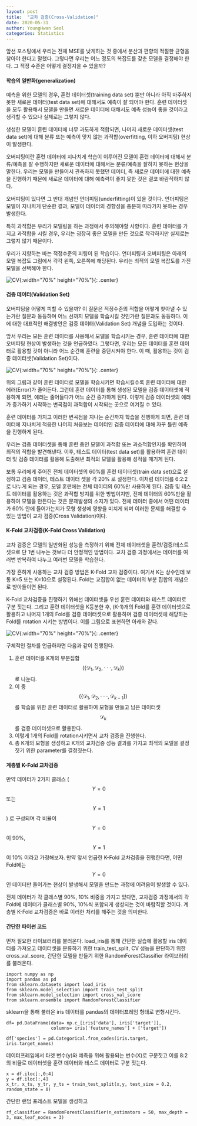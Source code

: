 ```yaml
---
layout: post
title:  "교차 검증(Cross-Validation)"
date: 2020-05-31
author: YoungHwan Seol
categories: Statistics
---
```


앞선 포스팅에서 우리는 전체 MSE를 낮게하는 것 중에서 분산과 편향의 적절한 균형을 찾아야 한다고 말했다. 그렇다면 우리는 어느 정도의 복잡도를 갖춘 모델을 결정해야 한다. 그 적정 수준은 어떻게 결정지을 수 있을까?

#### 학습의 일반화(generalization)

예측을 위한 모델의 경우, 훈련 데이터셋(training data set) 뿐만 아니라 아직 마주하지 못한 새로운 데이터(test data set)에 대해서도 예측이 잘 되어야 한다. 훈련 데이터셋을 모두 활용해서 모델을 만들면 새로운 데이터에 대해서도 예측 성능이 좋을 것이라고 생각할 수 있으나 실제로는 그렇지 않다.

생성한 모델이 훈련 데이터에 너무 과도하게 적합되면, 나머지 새로운 데이터셋(test data set)에 대해 분류 또는 예측이 맞지 않는 과적합(overfitting, 이하 오버피팅) 현상이 발생한다.

오버피팅이란 훈련 데이터에 지나치게 학습이 이루어진 모델이 훈련 데이터에 대해서 분류/예측을 잘 수행하지만 새로운 데이터에 대해서는 분류/예측을 잘하지 못하는 현상을 말한다. 우리는 모델을 만들어서 관측하지 못했던 데이터, 즉 새로운 데이터에 대한 예측을 진행하기 때문에 새로운 데이터에 대해 예측력이 좋지 못한 것은 결코 바람직하지 않다.

오버피팅이 있다면 그 반대 개념인 언더피팅(underfitting)이 있을 것이다. 언더피팅은 모델이 지나치게 단순한 결과, 모델이 데이터의 경향성을 충분히 따라가지 못하는 경우 발생한다.

특히 과적합은 우리가 모델링을 하는 과정에서 주의해야할 사항이다. 훈련 데이터를 가지고 과적합을 시킬 경우, 우리는 굉장히 좋은 모델을 만든 것으로 착각하지만 실제로는 그렇지 않기 때문이다.

우리가 지향하는 바는 적정수준의 피팅이 된 학습이다. 언더피팅과 오버피팅은 아래의 모델 복잡도 그림에서 각각 왼쪽, 오른쪽에 해당된다. 우리는 최적의 모델 복잡도를 가진 모델을 선택해야 한다.

![CV](https://github.com/seolbluewings/seolbluewings.github.io/blob/master/assets/model_complexity.PNG?raw=true){:width="70%" height="70%"}{: .center}

#### 검증 데이터(Validation Set)

오버피팅을 어떻게 피할 수 있을까? 이 질문은 적정수준의 적합을 어떻게 찾아낼 수 있는가란 질문과 동등하며 어느 선까지 모델을 학습시킬 것인가란 질문과도 동등하다. 이에 대한 대표적인 해결방안은 검증 데이터(Validation Set) 개념을 도입하는 것이다.

앞서 우리는 모든 훈련 데이터를 사용해서 모델을 학습시키는 경우, 훈련 데이터에 대한 오버피팅 현상이 발생하는 것을 언급하였다. 그렇다면, 우리는 모든 데이터를 훈련 데이터로 활용할 것이 아니라 어느 순간에 훈련을 중단시켜야 한다. 이 때, 활용하는 것이 검증 데이터셋(Validation Set)이다.

![CV](https://github.com/seolbluewings/seolbluewings.github.io/blob/master/assets/validationset.PNG?raw=true){:width="70%" height="70%"}{: .center}

위의 그림과 같이 훈련 데이터로 모델을 학습시키면 학습시킬수록 훈련 데이터에 대한 에러(Error)가 줄어든다. 그런데 훈련 데이터를 통해 생성된 모델을 검증 데이터셋에 적용하게 되면, 에러는 줄어들다가 어느 순간 증가하게 된다. 이렇게 검증 데이터셋의 에러가 증가하기 시작하는 변곡점이 과적합이 시작되는 곳으로 여겨질 수 있다.

훈련 데이터를 가지고 이러한 변곡점을 지나는 순간까지 학습을 진행하게 되면, 훈련 데이터에 지나치게 적응한 나머지 처음보는 데이터인 검증 데이터에 대해 자꾸 틀린 예측을 진행하게 된다.

우리는 검증 데이터셋을 통해 훈련 중인 모델이 과적합 또는 과소적합인지를 확인하여 최적의 적합을 발견해낸다. 이후, 테스트 데이터(test data set)를 활용하여 훈련 데이터 및 검증 데이터를 활용해 도출해낸 최적의 모델을 활용해 성적을 매기게 된다.

보통 우리에게 주어진 전체 데이터셋의 60%를 훈련 데이터셋(train data set)으로 설정하고 검증 데이터, 테스트 데이터 셋을 각 20% 로 설정한다. 이처럼 데이터를 6:2:2로 나누게 되는 경우, 모델 훈련에는 전체 데이터의 60%만 사용하게 된다. 검증 및 테스트 데이터를 활용하는 것은 과적합 방지를 위한 방법이지만, 전체 데이터의 60%만을 활용하여 모델을 만든다는 것은 문제발생의 소지가 있다. 전체 데이터 중에서 어떤 데이터가 60% 안에 들어가는지가 모형 생성에 영향을 미치게 되며 이러한 문제를 해결할 수 있는 방법이 교차 검증(Cross Validation)이다.

#### K-Fold 교차검증(K-Fold Cross Validation)

교차 검증은 모델의 일반화된 성능을 측정하기 위해 전체 데이터셋을 훈련/검증/테스트 셋으로 단 1번 나누는 것보다 더 안정적인 방법이다. 교차 검증 과정에서는 데이터를 여러번 반복하여 나누고 여러번 모델을 학습한다.

가장 흔하게 사용하는 교차 검증 방법은 K-Fold 교차 검증이다. 여기서 K는 상수인데 보통 K=5 또는 K=10으로 설정된다. Fold는 교집합이 없는 데이터의 부분 집합의 개념으로 받아들이면 된다.

K-Fold 교차검증을 진행하기 위해선 데이터셋을 우선 훈련 데이터와 테스트 데이터로 구분 짓는다. 그리고 훈련 데이터셋을 K등분한 후, (K-1)개의 Fold를 훈련 데이터셋으로 활용하고 나머지 1개의 Fold를 검증 데이터셋으로 활용하며 검증 데이터셋에 해당하는 Fold를 rotation 시키는 방법이다. 이를 그림으로 표현하면 아래와 같다.

![CV](https://github.com/seolbluewings/seolbluewings.github.io/blob/master/assets/CV.PNG?raw=true){:width="70%" height="70%"}{: .center}

구체적인 절차를 언급하자면 다음과 같이 진행된다.

1. 훈련 데이터를 K개의 부분집합 $$(\{ \mathcal{D}_{1}, \mathcal{D}_{2}, \cdot\cdot\cdot , \mathcal{D}_{k} \}  )  $$ 로 나눈다.
2. 이 중 $$(\{ \mathcal{D}_{1}, \mathcal{D}_{2}, \cdot\cdot\cdot , \mathcal{D}_{k-1} \})$$ 를 학습을 위한 훈련 데이터로 활용하여 모형을 만들고 남은 데이터셋 $$\mathcal{D}_{k}$$를 검증 데이터셋으로 활용한다.
3. 이렇게 1개의 Fold를 rotation시키면서 교차 검증을 진행한다.
4. 총 K개의 모형을 생성하고 K개의 교차검증 성능 결과를 가지고 최적의 모델을 결정짓기 위한 parameter를 결정짓는다.

#### 계층별 K-Fold 교차검증

만약 데이터가 2가지 클래스 ($$Y=0$$ 또는 $$Y=1$$) 로 구성되며 각 비율이 $$Y=0$$ 이 90%, $$Y=1$$ 이 10% 이라고 가정해보자. 만약 앞서 언급한 K-Fold 교차검증을 진행한다면, 어떤 Fold에는 $$Y=0$$인 데이터만 들어가는 현상이 발생해서 모델을 만드는 과정에 어려움이 발생할 수 있다.

전체 데이터가 각 클래스별 90%, 10% 비중을 가지고 있다면, 교차검증 과정에서의 각 Fold에 데이터가 클래스별 90%, 10%씩 포함되게 생성되는 것이 바람직할 것이다. 계층별 K-Fold 교차검증은 바로 이러한 처리를 해주는 것을 의미한다.

#### 간단한 파이썬 코드

먼저 필요한 라이브러리를 불러온다. load_iris를 통해 간단한 실습에 활용할 iris 데이터를 가져오고 데이터셋을 분류하기 위한 train_test_split, CV 성능을 판단하기 위한 cross_val_score, 간단한 모델을 만들기 위한 RandomForestClassifier 라이브러리를 불러온다.

~~~
import numpy as np
import pandas as pd
from sklearn.datasets import load_iris
from sklearn.model_selection import train_test_split
from sklearn.model_selection import cross_val_score
from sklearn.ensemble import RandomForestClassifier
~~~

sklearn을 통해 불러온 iris 데이터를 pandas의 데이터프레임 형태로 변형시킨다.

~~~
df= pd.DataFrame(data= np.c_[iris['data'], iris['target']],
                 columns= iris['feature_names'] + ['target'])

df['species'] = pd.Categorical.from_codes(iris.target, iris.target_names)
~~~

데이터프레임에서 타겟 변수(y)와 예측을 위해 활용되는 변수(X)로 구분짓고 이를 8:2의 비율로 데이터셋을 훈련 데이터와 테스트 데이터로 구분 짓는다.

~~~
x = df.iloc[:,0:4]
y = df.iloc[:,4]
x_tr, x_ts, y_tr, y_ts = train_test_split(x,y, test_size = 0.2, random_state = 0)
~~~

간단한 랜덤 포레스트 모델을 생성하고

~~~
rf_classifier = RandomForestClassifier(n_estimators = 50, max_depth = 3, max_leaf_nodes = 3)
~~~










